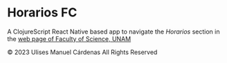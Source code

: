 # Horarios FC

A ClojureScript React Native based app to navigate the _Horarios_ section in
the [web page of Faculty of Science, UNAM](https://www.fciencias.unam.mx/.fciencias.unam.mx)


© 2023 Ulises Manuel Cárdenas All Rights Reserved

